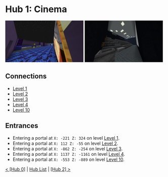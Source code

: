 # Hub 1: Cinema

<img src="./img/Hub_1_hallway.png" width="49%" />
<img src="./img/Hub_1_cinema.png" width="49%" />

## Connections
* <a href="../levels/Level_1.md">Level 1</a>
* <a href="../levels/Level_2.md">Level 2</a>
* <a href="../levels/Level_3.md">Level 3</a>
* <a href="../levels/Level_4.md">Level 4</a>
* <a href="../levels/Level_8.md">Level 10</a>

## Entrances
* Entering a portal at `X: -221 Z: 324` on level <a href="../Level_1.md">Level 1</a>.
* Entering a portal at `X: 112 Z: -55` on level <a href="../Level_2.md">Level 2</a>.
* Entering a portal at `X: -862 Z: -254` on level <a href="../Level_3.md">Level 3</a>.
* Entering a portal at `X: 1137 Z: -1161` on level <a href="../Level_4.md">Level 4</a>.
* Entering a portal at `X: -553 Z: -889` on level <a href="../Level_10.md">Level 10</a>.

<a href="./Hub_0.md">< [Hub 0]</a> | <a href="./Hubs.md">Hub List</a> | <a href="./Hub_2.md">[Hub 2] ></a>